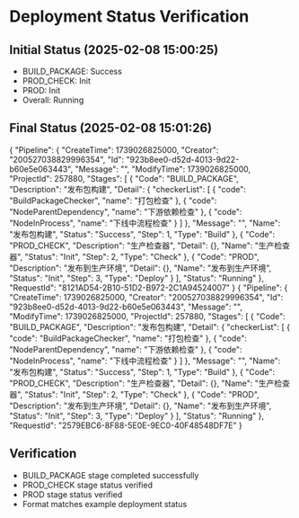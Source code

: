 # Deployment Status Verification

## Initial Status (2025-02-08 15:00:25)
- BUILD_PACKAGE: Success
- PROD_CHECK: Init
- PROD: Init
- Overall: Running

## Final Status (2025-02-08 15:01:26)
{
	"Pipeline": {
		"CreateTime": 1739026825000,
		"Creator": "200527038829996354",
		"Id": "923b8ee0-d52d-4013-9d22-b60e5e063443",
		"Message": "",
		"ModifyTime": 1739026825000,
		"ProjectId": 257880,
		"Stages": [
			{
				"Code": "BUILD_PACKAGE",
				"Description": "发布包构建",
				"Detail": {
					"checkerList": [
						{
							"code": "BuildPackageChecker",
							"name": "打包检查"
						},
						{
							"code": "NodeParentDependency",
							"name": "下游依赖检查"
						},
						{
							"code": "NodeInProcess",
							"name": "下线中流程检查"
						}
					]
				},
				"Message": "",
				"Name": "发布包构建",
				"Status": "Success",
				"Step": 1,
				"Type": "Build"
			},
			{
				"Code": "PROD_CHECK",
				"Description": "生产检查器",
				"Detail": {},
				"Name": "生产检查器",
				"Status": "Init",
				"Step": 2,
				"Type": "Check"
			},
			{
				"Code": "PROD",
				"Description": "发布到生产环境",
				"Detail": {},
				"Name": "发布到生产环境",
				"Status": "Init",
				"Step": 3,
				"Type": "Deploy"
			}
		],
		"Status": "Running"
	},
	"RequestId": "8121AD54-2B10-51D2-B972-2C1A94524007"
}
{
	"Pipeline": {
		"CreateTime": 1739026825000,
		"Creator": "200527038829996354",
		"Id": "923b8ee0-d52d-4013-9d22-b60e5e063443",
		"Message": "",
		"ModifyTime": 1739026825000,
		"ProjectId": 257880,
		"Stages": [
			{
				"Code": "BUILD_PACKAGE",
				"Description": "发布包构建",
				"Detail": {
					"checkerList": [
						{
							"code": "BuildPackageChecker",
							"name": "打包检查"
						},
						{
							"code": "NodeParentDependency",
							"name": "下游依赖检查"
						},
						{
							"code": "NodeInProcess",
							"name": "下线中流程检查"
						}
					]
				},
				"Message": "",
				"Name": "发布包构建",
				"Status": "Success",
				"Step": 1,
				"Type": "Build"
			},
			{
				"Code": "PROD_CHECK",
				"Description": "生产检查器",
				"Detail": {},
				"Name": "生产检查器",
				"Status": "Init",
				"Step": 2,
				"Type": "Check"
			},
			{
				"Code": "PROD",
				"Description": "发布到生产环境",
				"Detail": {},
				"Name": "发布到生产环境",
				"Status": "Init",
				"Step": 3,
				"Type": "Deploy"
			}
		],
		"Status": "Running"
	},
	"RequestId": "2579EBC6-8F88-5E0E-9EC0-40F48548DF7E"
}

## Verification
- BUILD_PACKAGE stage completed successfully
- PROD_CHECK stage status verified
- PROD stage status verified
- Format matches example deployment status
